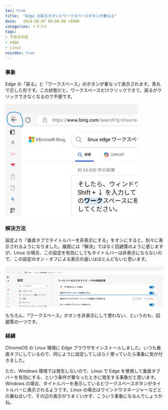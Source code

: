 ```yaml
---
toc: true
title:  "Edge の戻るボタンとワークスペースボタンが重なる"
date:   2024-06-07 09:00:00 +0900
categories: トラブル
tags:
- 不具合対処
- edge
- Linux
noindex: true
---
```

### 事象
Edge の「戻る」と「ワークスペース」のボタンが重なって表示されます。青丸で示した形です。この状態だと、ワークスペースだけクリックできて、戻るがクリックできなくなるので不便です。

![ng][img1]


### 解決方法
設定より「垂直タブでタイトルバーを非表示にする」をオンにすると、別々に表示されるようになりました。厳密には「解決」ではなく回避策のように感じますが、Linux の場合、この設定を有効にしてもタイトルバーは非表示にならないので、この設定のオン・オフによる表示の違いはほとんどないと思います。


![workaround][img2]


もちろん、「ワークスペース」ボタンを非表示にして使わない、というのも、回避策の一つです。


### 経緯
ChromeOS の Linux 環境に Edge ブラウザをインストールしました。いつも垂直タブにしているので、同じように設定してしばらく使っていたら事象に気が付きました。

ただ、Windows 環境では発生しないので、Linux で Edge を使用して垂直タブバーを有効にする、という条件が重なったときに発生する事象だと思います。Windows の場合、タイトルバーを表示しているとワークスペースボタンがタイトルバーに表示されるようです。Linux の場合はウインドウマネージャーなどとの兼ね合いで、その辺の表示がうまくいかず、こういう事象になるんでしょうかね。




[img1]:/assets/images/2024/06/Screenshot20240606095225.png
[img2]:/assets/images/2024/06/Screenshot20240606100322.png
